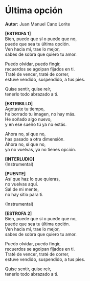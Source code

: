 # Última opción

**Autor:** Juan Manuel Cano Lorite

**[ESTROFA 1]**  
Bien, puede que sí o puede que no,  
puede que sea tu última opción.  
Ven hacia mí, trae lo mejor,  
sabes de sobra que quiero tu amor.  

Puedo olvidar, puedo fingir,  
recuerdos se agolpan fijados en ti.  
Traté de vencer, traté de correr,  
estuve vendido, suspendido, a tus pies.  

Quise sentir, quise reír,  
tenerlo todo abrazado a ti.  

**[ESTRIBILLO]**  
Agotaste tu tiempo,  
he borrado tu imagen, no hay más.  
He soñado algo nuevo,  
y en ese sueño tú ya no estás.  

Ahora no, sí que no,  
has pasado a otra dimensión.  
Ahora no, sí que no,  
ya no vuelvas, ya no tienes opción.  

**[INTERLUDIO]**  
(Instrumental)  
 

**[PUENTE]**  
Así que haz lo que quieras,  
no vuelvas aquí.  
Sal de mi mente,  
no hay sitio para ti.  

(Instrumental)  


**[ESTROFA 2]**  
Bien, puede que sí o puede que no,  
puede que sea tu última opción.  
Ven hacia mí, trae lo mejor,  
sabes de sobra que quiero tu amor.  

Puedo olvidar, puedo fingir,  
recuerdos se agolpan fijados en ti.  
Traté de vencer, traté de correr,  
estuve vendido, suspendido, a tus pies.  

Quise sentir, quise reír,  
tenerlo todo abrazado a ti.
